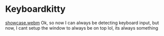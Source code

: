 # Keyboardkitty

[showcase.webm](https://github.com/user-attachments/assets/53676f67-6788-4d36-9b23-b95b3d3d2d3a)
Ok, so now I can always be detecting keyboard input, but
now, I cant setup the window to always be on top lol, its always something
